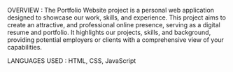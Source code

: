 OVERVIEW : The Portfolio Website project is a personal web application designed to showcase our work, skills, and experience. This project aims to create an attractive, and professional online presence, serving as a digital resume and portfolio. It highlights our projects, skills, and background, providing potential employers or clients with a comprehensive view of your capabilities.

LANGUAGES USED : HTML, CSS, JavaScript
